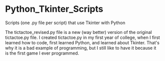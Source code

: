 # Python_Tkinter_Scripts
Scripts (one .py file per script) that use Tkinter with Python

The tictactoe_revised.py file is a new (way better) version of the original tictactoe.py file.
I created tictactoe.py in my first year of college, when I first learned how to code, first learned Python, and
learned about Tkinter. That's why it is a bad example of programming, but I still like to have it because it is
the first game I ever programmed.

